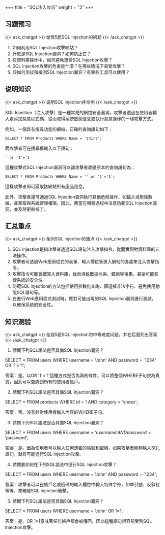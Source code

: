 +++
title = "SQL注入攻击"
weight = "3"
+++
## 习题预习
{{< ask_chatgpt >}}
给我5题SQL Injection的问题
{{< /ask_chatgpt >}}



1. 如何利用SQL Injection攻擊網站？
2. 什麼是SQL Injection漏洞？如何防止它？
3. 在資料庫操作中，如何避免遭受SQL Injection攻擊？
4. SQL Injection攻擊的危害是什麼？在哪些情況下易受攻擊？
5. 該如何測試和檢測SQL Injection漏洞？有哪些工具可以使用？   

## 说明知识
{{< ask_chatgpt >}}
说明SQL Injection并举例
{{< /ask_chatgpt >}}



SQL Injection（注入攻擊）是一種常見的網路安全漏洞，攻擊者透過在使用者輸入處添加惡意程式碼，從而取得系統敏感信息或執行惡意操作的一種攻擊方式。

例如，一個具有搜尋功能的網站，正確的查詢語句如下： 

```
SELECT * FROM Products WHERE Name = 'shirt';
```

而攻擊者可在搜尋框輸入以下語句： 

```
' or '1'='1
```

這種攻擊式SQL Injection漏洞可以讓攻擊者改變原本的查詢語句為： 

```
SELECT * FROM Products WHERE Name = '' or '1'='1';
```

這樣攻擊者即可獲取該網站所有產品信息。 

此外，攻擊者還可通過SQL Injection漏洞執行其他危險操作，如插入或刪除數據，甚至取得系統管理權限。因此，應當在開發過程中注意防範SQL Injection漏洞，並及時更新補丁。   

## 汇总重点
{{< ask_chatgpt >}}
条列SQL Injection的重点
{{< /ask_chatgpt >}}



1. SQL Injection是指攻擊者透過SQL語句注入攻擊指令，從而實現對資料庫的非法操作。
2. 攻擊者可透過Web應用程式的表單、輸入欄位等進入網站的各處來注入攻擊指令。
3. 攻擊指令可能會被寫入資料庫，從而導致數據污染、錯誤等後果，甚至可能影響系統的安全性。
4. 防範SQL Injection的方法包括使用參數化查詢、篩選掉非法字符、避免使用動態SQL語句等。
5. 在進行Web應用程式測試時，應對可能出現的SQL Injection漏洞進行測試，以確保系統的安全性。   

## 知识测验
{{< ask_chatgpt >}}
给我5题SQL Injection的中等难度问题，并在后面列出答案
{{< /ask_chatgpt >}}



1. 請問下列SQL語法是否具備SQL Injection漏洞？

SELECT * FROM users WHERE username = 'John' AND password = '1234' OR '1'='1';

答案：是。以OR '1'='1'這種方式是否為真的條件，可以將整個WHERE子句視為真實，因此可以查詢到所有的使用者帳戶。

2. 請問下列SQL語法是否具備SQL Injection漏洞？

SELECT * FROM products WHERE id = 1 AND category = 'shoes';

答案：否。沒有針對使用者輸入內容的WHERE子句。

3. 請問下列SQL語法是否具備SQL Injection漏洞？

SELECT * FROM users WHERE username = '$username' AND password = '$password';

答案：是。因為使用者可以輸入任何想要的帳號和密碼，如果攻擊者能夠輸入SQL語句，就有可能進行SQL Injection攻擊。

4. 請問要如何在下列SQL語法中進行SQL Injection攻擊？

SELECT * FROM users WHERE username = 'John' AND password = '1234';

答案：攻擊者可以在帳戶名或密碼的輸入欄位中輸入特殊字符，如單引號、反斜杠等等，來觸發SQL Injection衝擊。

5. 請問下列SQL語法是否具備SQL Injection漏洞？

SELECT * FROM users WHERE username = 'John' OR 1=1;

答案：是。OR 1=1意味著任何帳戶都會被傳回，因此這種語句很容易受到SQL Injection攻擊。   

